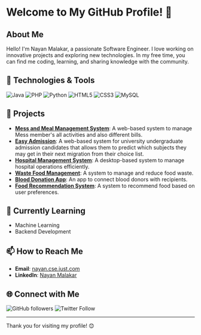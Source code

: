 # Welcome to My GitHub Profile! 🌟

## About Me

Hello! I'm Nayan Malakar, a passionate Software Engineer. I love working on innovative projects and exploring new technologies. In my free time, you can find me coding, learning, and sharing knowledge with the community.

## 🔧 Technologies & Tools

![Java](https://img.shields.io/badge/Java-ED8B00?style=for-the-badge&logo=java&logoColor=white)
![PHP](https://img.shields.io/badge/PHP-777BB4?style=for-the-badge&logo=php&logoColor=white)
![Python](https://img.shields.io/badge/Python-3776AB?style=for-the-badge&logo=python&logoColor=white)
![HTML5](https://img.shields.io/badge/HTML5-E34F26?style=for-the-badge&logo=html5&logoColor=white)
![CSS3](https://img.shields.io/badge/CSS3-1572B6?style=for-the-badge&logo=css3&logoColor=white)
![MySQL](https://img.shields.io/badge/MySQL-4479A1?style=for-the-badge&logo=mysql&logoColor=white)

## 🚀 Projects

- **[Mess and Meal Management System](https://github.com/nayan-cse/Mess-and-Meal-Management-System)**: A web-based system to manage Mess member's all activities and also different bills.
- **[Easy Admission](https://github.com/nayan-cse/Easy-Admission)**: A web-based system for university undergraduate admission candidates that allows them to predict which subjects they may get in their next migration from their choice list.
- **[Hospital Management System](https://github.com/nayan-cse/Hospital-Management-System)**: A desktop-based system to manage hospital operations efficiently.
- **[Waste Food Management](https://github.com/nayan-cse/Waste-Food-Management)**: A system to manage and reduce food waste.
- **[Blood Donation App](https://github.com/nayan-cse/Blood-Donation-App)**: An app to connect blood donors with recipients.
- **[Food Recommendation System](https://github.com/nayan-cse/Food-Recommendation-System)**: A system to recommend food based on user preferences.

## 🌱 Currently Learning

- Machine Learning
- Backend Development

## 📫 How to Reach Me

- **Email**: [nayan.cse.just.com](mailto:nayan.cse.just.com)
- **LinkedIn**: [Nayan Malakar](www.linkedin.com/in/nayan-cse)

## 🌐 Connect with Me

![GitHub followers](https://img.shields.io/github/followers/nayan-cse?label=Follow&style=social)
![Twitter Follow](https://img.shields.io/twitter/follow/your-handle?style=social)

---

Thank you for visiting my profile! 😊
